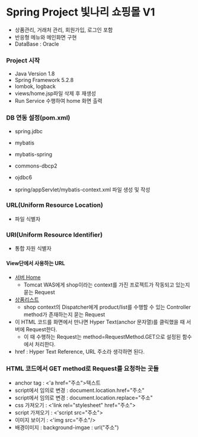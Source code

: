 # Spring Project 빛나리 쇼핑몰 V1
 * 상품관리, 거래처 관리, 회원가입, 로그인 포함
 * 반응형 메뉴와 메인화면 구현
 * DataBase : Oracle

### Project 시작
 * Java Version 1.8
 * Spring Framework 5.2.8
 * lombok, logback
 * views/home.jsp파일 삭제 후 재생성
 * Run Service 수행하여 home 화면 출력

### DB 연동 설정(pom.xml)
 * spring.jdbc
 * mybatis
 * mybatis-spring
 * commons-dbcp2
 * ojdbc6
 
 * spring/appServlet/mybatis-context.xml 파일 생성 및 작성
 
### URL(Uniform Resource Location)
 * 파일 식별자

### URI(Uniform Resource Identifier)
 * 통합 자원 식별자

#### View단에서 사용하는 URL
 * <a href="http://localhost:8080/shop/">서버 Home</a>  
	- Tomcat WAS에게 shop이라는 context를 가진 프로젝트가 작동되고 있는지 묻는 Request
 * <a href="http://localhost:8080/shop/product/list">상품리스트</a>  
	- shop context의 Dispatcher에게 product/list를 수행할 수 있는 Controller method가 존재하는지 묻는 Request  
 * 이 HTML 코드를 화면에서 만나면 Hyper Text(anchor 문자열)를 클릭했을 때 서버에 Request한다.  
	- 이 때 수행하는 Request는 method=RequestMethod.GET으로 설정된 함수에서 처리한다.  
 * href : Hyper Text Reference, URL 주소라 생각하면 된다.
 
### HTML 코드에서 GET method로 Request를 요청하는 곳들
 * anchor tag : <'a href="주소">텍스트</a>
 * script에서 임의로 변경 : document.location.href="주소"
 * script에서 임의로 변경 : document.location.replace="주소"
 * css 가져오기 : <'link rel="stylesheet" href="주소">
 * script 가져오기 : <'script src="주소"></script>
 * 이미지 보이기 : <'img src="주소"/>
 * 배경이미지 : background-imgae : url("주소")